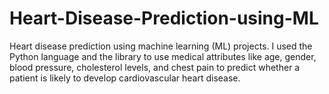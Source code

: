 # Heart-Disease-Prediction-using-ML
Heart disease prediction using machine learning (ML) projects. I used the Python language and the library to use medical attributes like age, gender, blood pressure, cholesterol levels, and chest pain to predict whether a patient is likely to develop cardiovascular heart disease.
